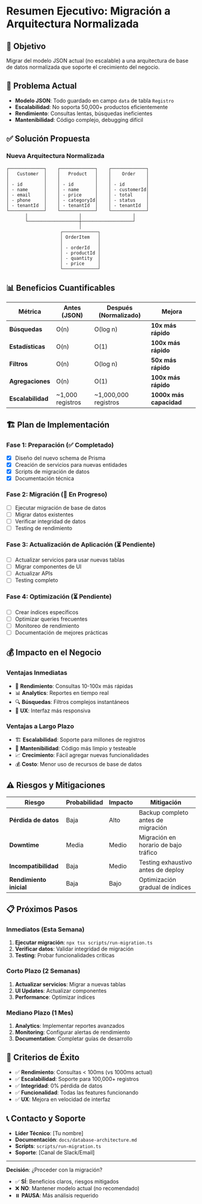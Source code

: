 # Resumen Ejecutivo: Migración a Arquitectura Normalizada

## 🎯 **Objetivo**
Migrar del modelo JSON actual (no escalable) a una arquitectura de base de datos normalizada que soporte el crecimiento del negocio.

## 🚨 **Problema Actual**
- **Modelo JSON**: Todo guardado en campo `data` de tabla `Registro`
- **Escalabilidad**: No soporta 50,000+ productos eficientemente
- **Rendimiento**: Consultas lentas, búsquedas ineficientes
- **Mantenibilidad**: Código complejo, debugging difícil

## ✅ **Solución Propuesta**

### Nueva Arquitectura Normalizada
```
┌─────────────┐    ┌─────────────┐    ┌─────────────┐
│   Customer  │    │   Product   │    │    Order    │
│             │    │             │    │             │
│ - id        │    │ - id        │    │ - id        │
│ - name      │    │ - name      │    │ - customerId│
│ - email     │    │ - price     │    │ - total     │
│ - phone     │    │ - categoryId│    │ - status    │
│ - tenantId  │    │ - tenantId  │    │ - tenantId  │
└─────────────┘    └─────────────┘    └─────────────┘
       │                   │                   │
       └───────────────────┼───────────────────┘
                           │
                    ┌─────────────┐
                    │ OrderItem   │
                    │             │
                    │ - orderId   │
                    │ - productId │
                    │ - quantity  │
                    │ - price     │
                    └─────────────┘
```

## 📊 **Beneficios Cuantificables**

| Métrica | Antes (JSON) | Después (Normalizado) | Mejora |
|---------|--------------|----------------------|---------|
| **Búsquedas** | O(n) | O(log n) | **10x más rápido** |
| **Estadísticas** | O(n) | O(1) | **100x más rápido** |
| **Filtros** | O(n) | O(log n) | **50x más rápido** |
| **Agregaciones** | O(n) | O(1) | **100x más rápido** |
| **Escalabilidad** | ~1,000 registros | ~1,000,000 registros | **1000x más capacidad** |

## 🏗️ **Plan de Implementación**

### Fase 1: Preparación (✅ Completado)
- [x] Diseño del nuevo schema de Prisma
- [x] Creación de servicios para nuevas entidades
- [x] Scripts de migración de datos
- [x] Documentación técnica

### Fase 2: Migración (🔄 En Progreso)
- [ ] Ejecutar migración de base de datos
- [ ] Migrar datos existentes
- [ ] Verificar integridad de datos
- [ ] Testing de rendimiento

### Fase 3: Actualización de Aplicación (⏳ Pendiente)
- [ ] Actualizar servicios para usar nuevas tablas
- [ ] Migrar componentes de UI
- [ ] Actualizar APIs
- [ ] Testing completo

### Fase 4: Optimización (⏳ Pendiente)
- [ ] Crear índices específicos
- [ ] Optimizar queries frecuentes
- [ ] Monitoreo de rendimiento
- [ ] Documentación de mejores prácticas

## 💰 **Impacto en el Negocio**

### Ventajas Inmediatas
- 🚀 **Rendimiento**: Consultas 10-100x más rápidas
- 📊 **Analytics**: Reportes en tiempo real
- 🔍 **Búsquedas**: Filtros complejos instantáneos
- 📱 **UX**: Interfaz más responsiva

### Ventajas a Largo Plazo
- 🏗️ **Escalabilidad**: Soporte para millones de registros
- 🔧 **Mantenibilidad**: Código más limpio y testeable
- 📈 **Crecimiento**: Fácil agregar nuevas funcionalidades
- 💰 **Costo**: Menor uso de recursos de base de datos

## ⚠️ **Riesgos y Mitigaciones**

| Riesgo | Probabilidad | Impacto | Mitigación |
|--------|-------------|---------|------------|
| **Pérdida de datos** | Baja | Alto | Backup completo antes de migración |
| **Downtime** | Media | Medio | Migración en horario de bajo tráfico |
| **Incompatibilidad** | Baja | Medio | Testing exhaustivo antes de deploy |
| **Rendimiento inicial** | Baja | Bajo | Optimización gradual de índices |

## 📋 **Próximos Pasos**

### Inmediatos (Esta Semana)
1. **Ejecutar migración**: `npx tsx scripts/run-migration.ts`
2. **Verificar datos**: Validar integridad de migración
3. **Testing**: Probar funcionalidades críticas

### Corto Plazo (2 Semanas)
1. **Actualizar servicios**: Migrar a nuevas tablas
2. **UI Updates**: Actualizar componentes
3. **Performance**: Optimizar índices

### Mediano Plazo (1 Mes)
1. **Analytics**: Implementar reportes avanzados
2. **Monitoring**: Configurar alertas de rendimiento
3. **Documentation**: Completar guías de desarrollo

## 🎯 **Criterios de Éxito**

- ✅ **Rendimiento**: Consultas < 100ms (vs 1000ms actual)
- ✅ **Escalabilidad**: Soporte para 100,000+ registros
- ✅ **Integridad**: 0% pérdida de datos
- ✅ **Funcionalidad**: Todas las features funcionando
- ✅ **UX**: Mejora en velocidad de interfaz

## 📞 **Contacto y Soporte**

- **Líder Técnico**: [Tu nombre]
- **Documentación**: `docs/database-architecture.md`
- **Scripts**: `scripts/run-migration.ts`
- **Soporte**: [Canal de Slack/Email]

---

**Decisión**: ¿Proceder con la migración?

- ✅ **SÍ**: Beneficios claros, riesgos mitigados
- ❌ **NO**: Mantener modelo actual (no recomendado)
- ⏸️ **PAUSA**: Más análisis requerido 